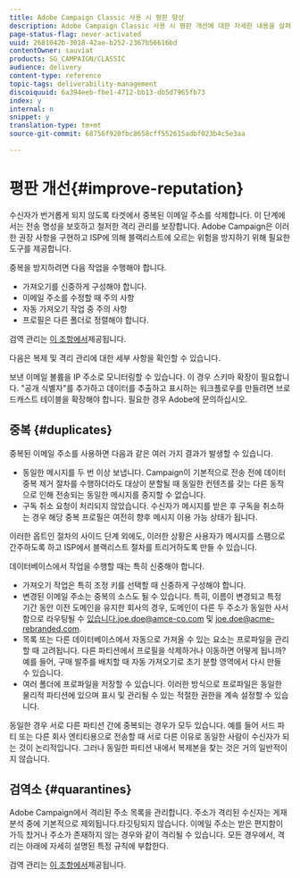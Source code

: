 ```yaml
---
title: Adobe Campaign Classic 사용 시 평판 향상
description: Adobe Campaign Classic 사용 시 평판 개선에 대한 자세한 내용을 살펴보십시오.
page-status-flag: never-activated
uuid: 2681042b-3018-42ae-b252-2367b56616bd
contentOwner: sauviat
products: SG_CAMPAIGN/CLASSIC
audience: delivery
content-type: reference
topic-tags: deliverability-management
discoiquuid: 6a394eeb-fbe1-4712-bb13-db5d7965fb73
index: y
internal: n
snippet: y
translation-type: tm+mt
source-git-commit: 68756f920fbc8658cff552615adbf023b4c5e3aa

---
```



# 평판 개선{#improve-reputation}

수신자가 번거롭게 되지 않도록 타겟에서 중복된 이메일 주소를 삭제합니다. 이 단계에서는 전송 명성을 보호하고 철저한 격리 관리를 보장합니다. Adobe Campaign은 이러한 권장 사항을 구현하고 ISP에 의해 블랙리스트에 오르는 위험을 방지하기 위해 필요한 도구를 제공합니다.

중복을 방지하려면 다음 작업을 수행해야 합니다.

* 가져오기를 신중하게 구성해야 합니다.
* 이메일 주소를 수정할 때 주의 사항
* 자동 가져오기 작업 중 주의 사항
* 프로필은 다른 폴더로 정렬해야 합니다.

검역 관리는 [이 조항에서](../../delivery/using/understanding-quarantine-management.md)제공됩니다.

다음은 복제 및 격리 관리에 대한 세부 사항을 확인할 수 있습니다.

보낸 이메일 볼륨을 IP 주소로 모니터링할 수 있습니다. 이 경우 스키마 확장이 필요합니다. &quot;공개 식별자&quot;를 추가하고 데이터를 추출하고 표시하는 워크플로우를 만들려면 브로드캐스트 테이블을 확장해야 합니다. 필요한 경우 Adobe에 문의하십시오.

## 중복 {#duplicates}

중복된 이메일 주소를 사용하면 다음과 같은 여러 가지 결과가 발생할 수 있습니다.

* 동일한 메시지를 두 번 이상 보냅니다. Campaign이 기본적으로 전송 전에 데이터 중복 제거 절차를 수행하더라도 대상이 분할될 때 동일한 컨텐츠를 갖는 다른 동작으로 인해 전송되는 동일한 메시지를 중지할 수 없습니다.
* 구독 취소 요청이 처리되지 않았습니다. 수신자가 메시지를 받은 후 구독을 취소하는 경우 해당 중복 프로필은 여전히 향후 메시지 이용 가능 상태가 됩니다.

이러한 옵트인 절차의 사이드 단계 외에도, 이러한 상황은 사용자가 메시지를 스팸으로 간주하도록 하고 ISP에서 블랙리스트 절차를 트리거하도록 만들 수 있습니다.

데이터베이스에서 작업을 수행할 때는 특히 신중해야 합니다.

* 가져오기 작업은 특히 조정 키를 선택할 때 신중하게 구성해야 합니다.
* 변경된 이메일 주소는 중복의 소스도 될 수 있습니다. 특히, 이름이 변경되고 특정 기간 동안 이전 도메인을 유지한 회사의 경우, 도메인이 다른 두 주소가 동일한 사서함으로 라우팅될 수 있습니다.joe.doe@amce-co.com 및 joe.doe@acme-rebranded.com.
* 목록 또는 다른 데이터베이스에서 자동으로 가져올 수 있는 요소는 프로파일을 관리할 때 고려됩니다. 다른 파티션에서 프로필을 삭제하거나 이동하면 어떻게 됩니까? 예를 들어, 구매 발주를 배치할 때 자동 가져오기로 초기 분할 영역에서 다시 만들 수 있습니다.
* 여러 폴더에 프로파일을 저장할 수 있습니다. 이러한 방식으로 프로파일은 동일한 물리적 파티션에 있으며 표시 및 관리될 수 있는 적절한 권한을 계속 설정할 수 있습니다.

동일한 경우 서로 다른 파티션 간에 중복되는 경우가 모두 있습니다. 예를 들어 서드 파티 또는 다른 회사 엔티티용으로 전송할 때 서로 다른 이유로 동일한 사람이 수신자가 되는 것이 논리적입니다. 그러나 동일한 파티션 내에서 복제본을 찾는 것은 거의 일반적이지 않습니다.

## 검역소 {#quarantines}

Adobe Campaign에서 격리된 주소 목록을 관리합니다. 주소가 격리된 수신자는 게재 분석 중에 기본적으로 제외됩니다.타깃팅되지 않습니다. 이메일 주소는 받은 편지함이 가득 찼거나 주소가 존재하지 않는 경우와 같이 격리될 수 있습니다. 모든 경우에서, 격리는 아래에 자세히 설명된 특정 규칙에 부합한다.

검역 관리는 [이 조항에서](../../delivery/using/understanding-quarantine-management.md)제공됩니다.